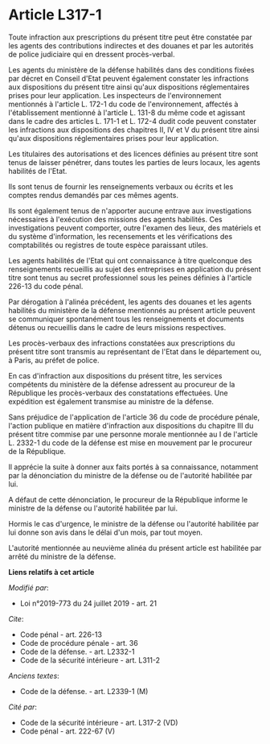 # Article L317-1

Toute infraction aux prescriptions du présent titre peut être constatée par les agents des contributions indirectes et des
douanes et par les autorités de police judiciaire qui en dressent procès-verbal.

Les agents du ministère de la défense habilités dans des conditions fixées par décret en Conseil d'Etat peuvent également
constater les infractions aux dispositions du présent titre ainsi qu'aux dispositions réglementaires prises pour leur
application. Les inspecteurs de l'environnement mentionnés à l'article L. 172-1 du code de l'environnement, affectés à
l'établissement mentionné à l'article L. 131-8 du même code et agissant dans le cadre des articles L. 171-1 et L. 172-4 dudit
code peuvent constater les infractions aux dispositions des chapitres II, IV et V du présent titre ainsi qu'aux dispositions
réglementaires prises pour leur application.

Les titulaires des autorisations et des licences définies au présent titre sont tenus de laisser pénétrer, dans toutes les
parties de leurs locaux, les agents habilités de l'Etat.

Ils sont tenus de fournir les renseignements verbaux ou écrits et les comptes rendus demandés par ces mêmes agents.

Ils sont également tenus de n'apporter aucune entrave aux investigations nécessaires à l'exécution des missions des agents
habilités. Ces investigations peuvent comporter, outre l'examen des lieux, des matériels et du système d'information, les
recensements et les vérifications des comptabilités ou registres de toute espèce paraissant utiles.

Les agents habilités de l'Etat qui ont connaissance à titre quelconque des renseignements recueillis au sujet des entreprises
en application du présent titre sont tenus au secret professionnel sous les peines définies à l'article 226-13 du code pénal.

Par dérogation à l'alinéa précédent, les agents des douanes et les agents habilités du ministère de la défense mentionnés au
présent article peuvent se communiquer spontanément tous les renseignements et documents détenus ou recueillis dans le cadre
de leurs missions respectives.

Les procès-verbaux des infractions constatées aux prescriptions du présent titre sont transmis au représentant de l'Etat dans
le département ou, à Paris, au préfet de police.

En cas d'infraction aux dispositions du présent titre, les services compétents du ministère de la défense adressent au
procureur de la République les procès-verbaux des constatations effectuées. Une expédition est également transmise au
ministre de la défense.

Sans préjudice de l'application de l'article 36 du code de procédure pénale, l'action publique en matière d'infraction aux
dispositions du chapitre III du présent titre commise par une personne morale mentionnée au I de l'article L. 2332-1 du code
de la défense  est mise en mouvement par le procureur de la République.

Il apprécie la suite à donner aux faits portés à sa connaissance, notamment par la dénonciation du ministre de la défense ou
de l'autorité habilitée par lui.

A défaut de cette dénonciation, le procureur de la République informe le ministre de la défense ou l'autorité habilitée par
lui.

Hormis le cas d'urgence, le ministre de la défense ou l'autorité habilitée par lui donne son avis dans le délai d'un mois,
par tout moyen.

L'autorité mentionnée au neuvième alinéa du présent article est habilitée par arrêté du ministre de la défense.

**Liens relatifs à cet article**

_Modifié par_:

  - Loi n°2019-773 du 24 juillet 2019 - art. 21

_Cite_:

  - Code pénal - art. 226-13
  - Code de procédure pénale - art. 36
  - Code de la défense. - art. L2332-1
  - Code de la sécurité intérieure - art. L311-2

_Anciens textes_:

  - Code de la défense. - art. L2339-1 (M)

_Cité par_:

  - Code de la sécurité intérieure - art. L317-2 (VD)
  - Code pénal - art. 222-67 (V)
